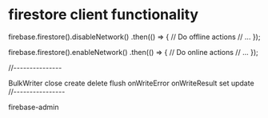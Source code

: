 # firestore client functionality

firebase.firestore().disableNetwork()
    .then(() => {
        // Do offline actions
        // ...
    });

firebase.firestore().enableNetwork()
    .then(() => {
        // Do online actions
        // ...
    });


//---------------

BulkWriter
close
create
delete
flush
onWriteError
onWriteResult
set
update
//----------------

firebase-admin


